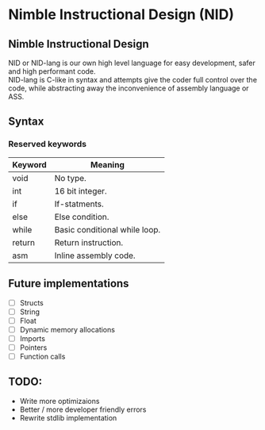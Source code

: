 # Nimble Instructional Design (NID)

## Nimble Instructional Design
NID or NID-lang is our own high level language for easy development, safer and high performant code.  
NID-lang is C-like in syntax and attempts give the coder full control over the code, while abstracting away
the inconvenience of assembly language or ASS.

## Syntax
### Reserved keywords
| Keyword | Meaning  |
| ------- | -------- |
| void    | No type.                      |
| int     | 16 bit integer.               |
| if      | If-statments.                 |
| else    | Else condition.               |
| while   | Basic conditional while loop. |
| return  | Return instruction.           |
| asm     | Inline assembly code.         |

## Future implementations
 - [ ] Structs
 - [ ] String
 - [ ] Float
 - [ ] Dynamic memory allocations
 - [ ] Imports
 - [ ] Pointers
 - [ ] Function calls

## TODO:
 - Write more optimizaions
 - Better / more developer friendly errors
 - Rewrite stdlib implementation